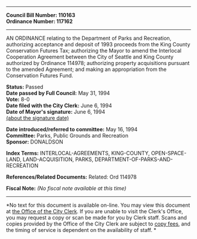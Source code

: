 * * * * *  
  
**Council Bill Number: [](#h0)[](#h2)110163**   
**Ordinance Number: 117162**  
  
* * * * *  
  
AN ORDINANCE relating to the Department of Parks and Recreation, authorizing acceptance and deposit of 1993 proceeds from the King County Conservation Futures Tax; authorizing the Mayor to amend the Interlocal Cooperation Agreement between the City of Seattle and King County authorized by Ordinance 114978; authorizing property acquisitions pursuant to the amended Agreement; and making an appropriation from the Conservation Futures Fund.  
  
**Status:** Passed   
**Date passed by Full Council:** May 31, 1994   
**Vote:** 8-0   
**Date filed with the City Clerk:** June 6, 1994   
**Date of Mayor's signature:** June 6, 1994   
[(about the signature date)](/~public/approvaldate.htm)   
  
  
**Date introduced/referred to committee:** May 16, 1994   
**Committee:** Parks, Public Grounds and Recreation   
**Sponsor:** DONALDSON   
  
**Index Terms:** INTERLOCAL-AGREEMENTS, KING-COUNTY, OPEN-SPACE-LAND, LAND-ACQUISITION, PARKS, DEPARTMENT-OF-PARKS-AND-RECREATION  
  
**References/Related Documents:** Related: Ord 114978  
  
**Fiscal Note:** *(No fiscal note available at this time)*  
  
* * * * *  
  
*No text for this document is available on-line. You may view this document at [the Office of the City Clerk](http://www.seattle.gov/leg/clerk/contactUs.htm). If you are unable to visit the Clerk's Office, you may request a copy or scan be made for you by Clerk staff. Scans and copies provided by the Office of the City Clerk are subject to [copy fees](http://clerk.seattle.gov/~public/clerkfees.htm), and the timing of service is dependent on the availability of staff. *  
  
  
